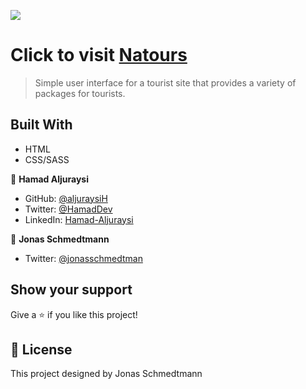 ![](https://img.shields.io/badge/Microverse-blueviolet)

# Click to visit [Natours](https://natours-aljuraysi.netlify.app/#section-tours)

> Simple user interface for a tourist site that provides a variety of packages for tourists.

## Built With

- HTML
- CSS/SASS

👤 **Hamad Aljuraysi**

- GitHub: [@aljuraysiH](https://github.com/aljuraysiH)
- Twitter: [@HamadDev](https://twitter.com/HamadDev)
- LinkedIn: [Hamad-Aljuraysi](https://www.linkedin.com/in/hamad-aljuraysi/)

👤 **Jonas Schmedtmann**

- Twitter: [@jonasschmedtman](https://twitter.com/jonasschmedtman)

## Show your support

Give a ⭐️ if you like this project!

## 📝 License

This project designed by Jonas Schmedtmann
